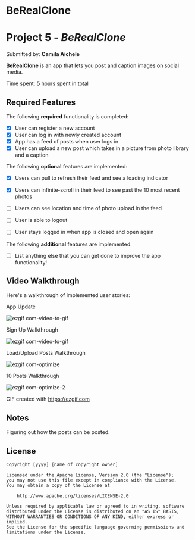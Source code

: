 # BeRealClone

# Project 5 - *BeRealClone*

Submitted by: **Camila Aichele**

**BeRealClone** is an app that lets you post and caption images on social media.

Time spent: **5** hours spent in total

## Required Features

The following **required** functionality is completed:

- [X] User can register a new account
- [X] User can log in with newly created account
- [X] App has a feed of posts when user logs in
- [X] User can upload a new post which takes in a picture from photo library and a caption	
 
The following **optional** features are implemented:

- [X] Users can pull to refresh their feed and see a loading indicator
- [X] Users can infinite-scroll in their feed to see past the 10 most recent photos
- [ ] Users can see location and time of photo upload in the feed	
- [ ] User is able to logout
- [ ] User stays logged in when app is closed and open again	


The following **additional** features are implemented:

- [ ] List anything else that you can get done to improve the app functionality!

## Video Walkthrough

Here's a walkthrough of implemented user stories:

App Update

![ezgif com-video-to-gif](https://user-images.githubusercontent.com/103790405/219264585-5f56df55-ce29-4842-847d-31b353f20770.gif)


Sign Up Walkthrough

![ezgif com-video-to-gif](https://user-images.githubusercontent.com/103790405/219261989-188005c7-92b1-47b4-93f4-3ac186d0299f.gif)


Load/Upload Posts Walkthrough

![ezgif com-optimize](https://user-images.githubusercontent.com/103790405/219262670-26000bb1-3f9e-40d5-97a2-941920613193.gif)


10 Posts Walkthrough

![ezgif com-optimize-2](https://user-images.githubusercontent.com/103790405/219262706-a286172a-eb54-45f2-87d2-831b19ad4a64.gif)


GIF created with https://ezgif.com 


## Notes

Figuring out how the posts can be posted.

## License

    Copyright [yyyy] [name of copyright owner]

    Licensed under the Apache License, Version 2.0 (the "License");
    you may not use this file except in compliance with the License.
    You may obtain a copy of the License at

        http://www.apache.org/licenses/LICENSE-2.0

    Unless required by applicable law or agreed to in writing, software
    distributed under the License is distributed on an "AS IS" BASIS,
    WITHOUT WARRANTIES OR CONDITIONS OF ANY KIND, either express or implied.
    See the License for the specific language governing permissions and
    limitations under the License.
